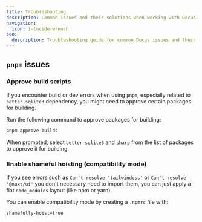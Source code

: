 ```yaml
---
title: Troubleshooting
description: Common issues and their solutions when working with Docus.
navigation:
  icon: i-lucide-wrench
seo:
  description: Troubleshooting guide for common Docus issues and their solutions.
---
```


## `pnpm` issues

### Approve build scripts

If you encounter build or dev errors when using `pnpm`, especially related to `better-sqlite3` dependency, you might need to approve certain packages for building.

Run the following command to approve packages for building:

```bash [Terminal]
pnpm approve-builds
```

When prompted, select `better-sqlite3` and `sharp` from the list of packages to approve it for building.

### Enable shameful hoisting (compatibility mode)

If you see errors such as `Can't resolve 'tailwindcss'` or `Can't resolve '@nuxt/ui'` you don't necessary need to import them, you can just apply a flat `node_modules` layout (like npm or yarn).

You can enable compatibility mode by creating a `.npmrc` file with:

```text [.npmrc]
shamefully-hoist=true
```

